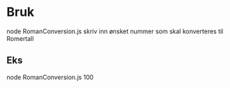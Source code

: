 # Bruk  
node RomanConversion.js
skriv inn ønsket nummer som skal konverteres til Romertall  

## Eks  
node RomanConversion.js
100